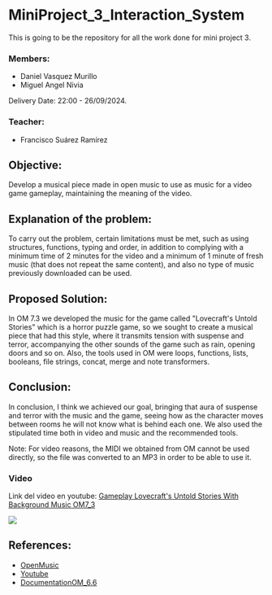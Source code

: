 # MiniProject_3_Interaction_System
This is going to be the repository for all the work done for mini project 3.

### Members:
* Daniel Vasquez Murillo
* Miguel Angel Nivia

Delivery Date: 22:00 - 26/09/2024.

### Teacher:
* Francisco Suárez Ramírez

## Objective:
Develop a musical piece made in open music to use as music for a video game gameplay, maintaining the meaning of the video.

## Explanation of the problem:
To carry out the problem, certain limitations must be met, such as using structures, functions, typing and order, in addition to complying with a minimum time of 2 minutes for the video and a minimum of 1 minute of fresh music (that does not repeat the same content), and also no type of music previously downloaded can be used.

## Proposed Solution:
In OM 7.3 we developed the music for the game called "Lovecraft's Untold Stories" which is a horror puzzle game, so we sought to create a musical piece that had this style, where it transmits tension with suspense and terror, accompanying the other sounds of the game such as rain, opening doors and so on. Also, the tools used in OM were loops, functions, lists, booleans, file strings, concat, merge and note transformers.

## Conclusion:
In conclusion, I think we achieved our goal, bringing that aura of suspense and terror with the music and the game, seeing how as the character moves between rooms he will not know what is behind each one. We also used the stipulated time both in video and music and the recommended tools.

Note: For video reasons, the MIDI we obtained from OM cannot be used directly, so the file was converted to an MP3 in order to be able to use it.

### Video
Link del video en youtube: [Gameplay Lovecraft's Untold Stories With Background Music OM7_3](https://youtu.be/LdtCrmZP8cI)

[![](https://markdown-videos.deta/dev/youtube/LdtCrmZP8cI)](https://youtu.be/LdtCrmZP8cI)

## References:
* [OpenMusic](https://openmusic-project.github.io)
* [Youtube](https://www.youtube.com)
* [DocumentationOM_6.6](https://support.ircam.fr/docs/om/om6-manual/co/OM-User-Manual.html)
